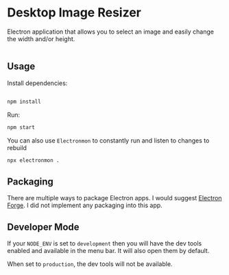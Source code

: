 # Desktop Image Resizer

Electron application that allows you to select an image and easily change the width and/or height.

<div style="display: flex; justify-content: center">
</div>

## Usage

Install dependencies:

```bash

npm install
```

Run:

```bash
npm start
```

You can also use `Electronmon` to constantly run and listen to changes to rebuild

```bash
npx electronmon .
```

## Packaging

There are multiple ways to package Electron apps. I would suggest [Electron Forge](https://www.electronforge.io/). I did not implement any packaging into this app.

## Developer Mode

If your `NODE_ENV` is set to `development` then you will have the dev tools enabled and available in the menu bar. It will also open them by default.

When set to `production`, the dev tools will not be available.
